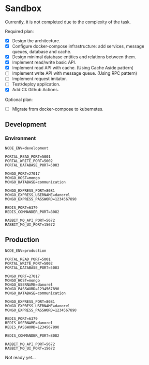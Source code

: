 # Sandbox

Currently, it is not completed due to the complexity of the task.

Required plan:
- [x] Design the architecture.
- [x] Configure docker-compose infrastructure: add services, message queues, database and cache.
- [x] Design minimal database entities and relations between them.
- [x] Implement read/write basic API.
- [x] Implement read API with cache. (Using Cache Aside pattern)
- [ ] Implement write API with message queue. (Using RPC pattern)
- [ ] Implement request imitator.
- [ ] Test/deploy application.
- [x] Add CI: Github Actions.

Optional plan:
- [ ] Migrate from docker-compose to kubernetes.

## Development

### Environment

```
NODE_ENV=development

PORTAL_READ_PORT=5001
PORTAL_WRITE_PORT=5002
PORTAL_DATABASE_PORT=5003

MONGO_PORT=27017
MONGO_HOST=mongo
MONGO_DATABASE=communication

MONGO_EXPRESS_PORT=8081
MONGO_EXPRESS_USERNAME=danorel
MONGO_EXPRESS_PASSWORD=1234567890

REDIS_PORT=6379
REDIS_COMMANDER_PORT=8082

RABBIT_MQ_API_PORT=5672
RABBIT_MQ_UI_PORT=15672
```

## Production

```
NODE_ENV=production

PORTAL_READ_PORT=5001
PORTAL_WRITE_PORT=5002
PORTAL_DATABASE_PORT=5003

MONGO_PORT=27017
MONGO_HOST=mongo
MONGO_USERNAME=danorel
MONGO_PASSWORD=1234567890
MONGO_DATABASE=communication

MONGO_EXPRESS_PORT=8081
MONGO_EXPRESS_USERNAME=danorel
MONGO_EXPRESS_PASSWORD=1234567890

REDIS_PORT=6379
REDIS_USERNAME=danorel
REDIS_PASSWORD=1234567890

REDIS_COMMANDER_PORT=8082

RABBIT_MQ_API_PORT=5672
RABBIT_MQ_UI_PORT=15672
```

Not ready yet...
